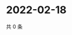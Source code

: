 # 2022-02-18

共 0 条

<!-- BEGIN WEIBO -->
<!-- 最后更新时间 Fri Feb 18 2022 16:16:38 GMT+0800 (China Standard Time) -->

<!-- END WEIBO -->
